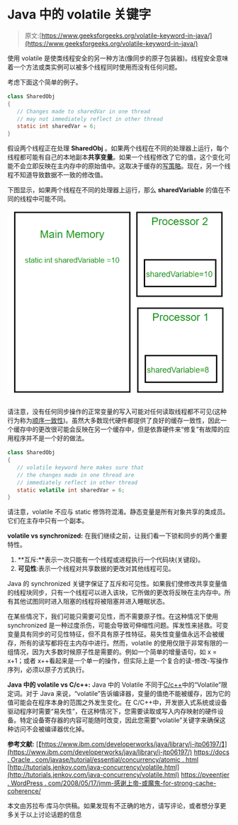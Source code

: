 # Java 中的 volatile 关键字

> 原文:[https://www.geeksforgeeks.org/volatile-keyword-in-java/](https://www.geeksforgeeks.org/volatile-keyword-in-java/)

使用 volatile 是使类线程安全的另一种方法(像同步的原子包装器)。线程安全意味着一个方法或类实例可以被多个线程同时使用而没有任何问题。

考虑下面这个简单的例子。

```java
class SharedObj
{
   // Changes made to sharedVar in one thread
   // may not immediately reflect in other thread
   static int sharedVar = 6;
}
```

假设两个线程正在处理 **SharedObj** 。如果两个线程在不同的处理器上运行，每个线程都可能有自己的本地副本**共享变量**。如果一个线程修改了它的值，这个变化可能不会立即反映在主内存中的原始值中。这取决于缓存的[写策略](https://en.wikipedia.org/wiki/CPU_cache#Write_policies)。现在，另一个线程不知道导致数据不一致的修改值。

下图显示，如果两个线程在不同的处理器上运行，那么 **sharedVariable** 的值在不同的线程中可能不同。

![volatileJava](img/e8c279d77e7e5000565f3490278ff8a0.png)

请注意，没有任何同步操作的正常变量的写入可能对任何读取线程都不可见(这种行为称为[顺序一致性](https://en.wikipedia.org/wiki/Sequential_consistency))。虽然大多数现代硬件都提供了良好的缓存一致性，因此一个缓存中的更改很可能会反映在另一个缓存中，但是依靠硬件来“修复”有故障的应用程序并不是一个好的做法。

```java
class SharedObj
{
   // volatile keyword here makes sure that
   // the changes made in one thread are 
   // immediately reflect in other thread
   static volatile int sharedVar = 6;
}
```

请注意，volatile 不应与 static 修饰符混淆。静态变量是所有对象共享的类成员。它们在主存中只有一个副本。

**volatile vs synchronized:**
在我们继续之前，让我们看一下锁和同步的两个重要特性。

1.  **互斥:**表示一次只能有一个线程或进程执行一个代码块(关键段)。
2.  **可见性**:表示一个线程对共享数据的更改对其他线程可见。

Java 的 synchronized 关键字保证了互斥和可见性。如果我们使修改共享变量值的线程块同步，只有一个线程可以进入该块，它所做的更改将反映在主内存中。所有其他试图同时进入阻塞的线程将被阻塞并进入睡眠状态。

在某些情况下，我们可能只需要可见性，而不需要原子性。在这种情况下使用 synchronized 是一种过度杀伤，可能会导致可伸缩性问题。挥发性来拯救。可变变量具有同步的可见性特征，但不具有原子性特征。易失性变量值永远不会被缓存，所有的读写都将在主内存中进行。然而，volatile 的使用仅限于非常有限的一组情况，因为大多数时候原子性是需要的。例如一个简单的增量语句，如 x = x+1；或者 x++看起来是一个单一的操作，但实际上是一个复合的读-修改-写操作序列，必须以原子方式执行。

**Java 中的 volatile vs C/c++:**
Java 中的 Volatile 不同于[C/c++](https://www.geeksforgeeks.org/understanding-volatile-qualifier-in-c/)中的“Volatile”限定词。对于 Java 来说，“volatile”告诉编译器，变量的值绝不能被缓存，因为它的值可能会在程序本身的范围之外发生变化。在 C/C++中，开发嵌入式系统或设备驱动程序时需要“易失性”，在这种情况下，您需要读取或写入内存映射的硬件设备。特定设备寄存器的内容可能随时改变，因此您需要“volatile”关键字来确保这种访问不会被编译器优化掉。

**参考文献:**
[【https://www.ibm.com/developerworks/java/library/j-jtp06197/】](https://www.ibm.com/developerworks/java/library/j-jtp06197/)
[https://docs . Oracle . com/javase/tutorial/essential/concurrency/atomic . html](https://docs.oracle.com/javase/tutorial/essential/concurrency/atomic.html)
[http://tutorials.jenkov.com/java-concurrency/volatile.html](http://tutorials.jenkov.com/java-concurrency/volatile.html)
[https://pveentjer . WordPress . com/2008/05/17/jmm-感谢上帝-或魔鬼-for-strong-cache-coherence/](https://pveentjer.wordpress.com/2008/05/17/jmm-thank-god-or-the-devil-for-strong-cache-coherence/)

本文由苏拉布·库马尔供稿。如果发现有不正确的地方，请写评论，或者想分享更多关于以上讨论话题的信息